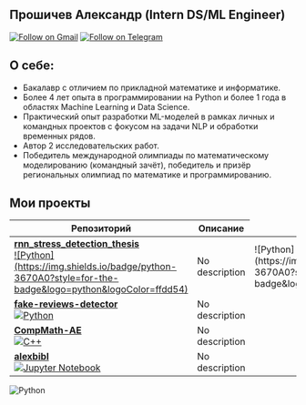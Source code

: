## Прошичев Александр (Intern DS/ML Engineer)
[![Follow on Gmail](https://img.shields.io/badge/gmail-kaidux22-red.svg?style=flat&logo=gmail)](mailto:kaidux22@gmail.com) [![Follow on Telegram](https://img.shields.io/badge/telegram-%40kaidux-blue.svg?style=flat&logo=telegram)](https://t.me/kaidux)

## О себе: 
- Бакалавр с отличием по прикладной математике и информатике. 
- Более 4 лет опыта в программировании на Python и более 1 года в областях Machine Learning и Data Science. 
- Практический опыт разработки ML-моделей в рамках личных и командных проектов с фокусом на задачи NLP и обработки временных рядов. 
- Автор 2 исследовательских работ. 
- Победитель международной олимпиады по математическому моделированию (командный зачёт), победитель и призёр региональных олимпиад по математике и программированию.

## Мои проекты

<div>
<table>
  <thead>
    <tr>
      <th>Репозиторий</th>
      <th>Описание</th>
    </tr>
  </thead>
  <tbody>
    <tr>
      <td><a href="https://github.com/kaidux22/rnn_stress_detection_thesis" target="_blank"><strong>rnn_stress_detection_thesis</strong><br>![Python](https://img.shields.io/badge/python-3670A0?style=for-the-badge&logo=python&logoColor=ffdd54)</a></td>
      <td>No description </td>
      <td>![Python](https://img.shields.io/badge/python-3670A0?style=for-the-badge&logo=python&logoColor=ffdd54)</td>
    </tr>
    <tr>
      <td><a href="https://github.com/kaidux22/fake-reviews-detector" target="_blank"><strong>fake-reviews-detector</strong><br><img src="https://img.shields.io/badge/-Python-blue?style=flat-square" alt="Python"/></a></td>
      <td>No description </td>
    </tr>
    <tr>
      <td><a href="https://github.com/kaidux22/CompMath-AE" target="_blank"><strong>CompMath-AE</strong><br><img src="https://img.shields.io/badge/-C%2B%2B-blue?style=flat-square" alt="C++"/></a></td>
      <td>No description </td>
    </tr>
    <tr>
      <td><a href="https://github.com/kaidux22/alexbibl" target="_blank"><strong>alexbibl</strong><br><img src="https://img.shields.io/badge/-Jupyter%20Notebook-blue?style=flat-square" alt="Jupyter Notebook"/></a></td>
      <td>No description </td>
    </tr>
  </tbody>
</table>

</div>

![Python](https://img.shields.io/badge/python-3670A0?style=for-the-badge&logo=python&logoColor=ffdd54)